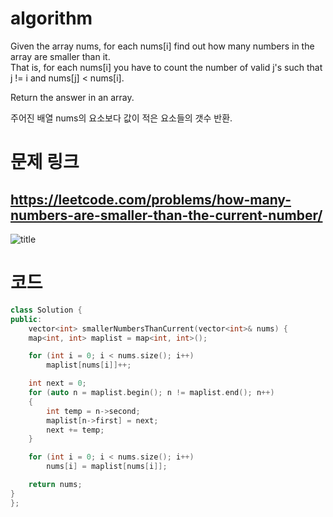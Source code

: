 ﻿# algorithm 

Given the array nums, for each nums[i] find out how many numbers in the array are smaller than it.   
That is, for each nums[i] you have to count the number of valid j's such that j != i and nums[j] < nums[i].  

Return the answer in an array.  

주어진 배열 nums의 요소보다 값이 적은 요소들의 갯수 반환.

# 문제 링크  
## https://leetcode.com/problems/how-many-numbers-are-smaller-than-the-current-number/

![title](https://github.com/jungmin3834/algorithm/blob/master/image/how-many-numbers-are-smaller-than-the-current-number.png)

# 코드

```cpp
class Solution {
public:
    vector<int> smallerNumbersThanCurrent(vector<int>& nums) {
	map<int, int> maplist = map<int, int>();

	for (int i = 0; i < nums.size(); i++)
		maplist[nums[i]]++;

	int next = 0;
	for (auto n = maplist.begin(); n != maplist.end(); n++)
	{
		int temp = n->second;
		maplist[n->first] = next;
		next += temp;
	}

	for (int i = 0; i < nums.size(); i++)
		nums[i] = maplist[nums[i]];

	return nums;
}
};
```
